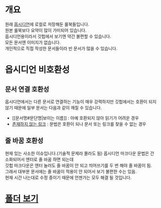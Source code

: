 # 개요
원래 [옵시디언](https://namu.wiki/w/Obsidian)에 로컬로 저장해둔 룰북들입니다.  
원본 룰북보다 요약이 많이 가미되어 있습니다.  
옵시디언용이라서 깃헙에서 보기엔 약간 불편할 수 있습니다.  
모든 문서엔 이미지가 없습니다.  
개인적으로 직접 작성한 문서들이라 빈 문서가 많을 수 있습니다.  
# 옵시디언 비호환성
## 문서 연결 호환성
옵시디언에서는 다른 문서로 연결하는 기능이 매우 강력하지만 깃헙에서는 호환이 되지 않기 때문에 일부 문서는 다음과 같이 깨질 수 있습니다.  
 - [[문서명#문단명|보이는 이름]] : 아예 호환되지 않아 읽기가 어려운 경우
 - [존재하지 않는 링크](링크) : 문법은 호환이 되나 문서 또는 링크를 찾을 수 없는 경우
## 줄 바꿈 호환성
현재 있는 사소한 이슈입니다.(기술적 문제라 몰라도 됨)
옵시디언 마크다운 문법은 간소화되어서 엔터로 줄 바꿈 하면 되는데  
깃헙 마크다운은 엔터 눌러도 줄 바꿈이 안 되고 띄어쓰기를 두 번 해야 줄 바꿈이 됨.  
그래서 대부분 문서에는 줄 바꿈이 적용이 안 되어서 보기 불편한 수는 있음.  
현재 시간 나는대로 수정 중이기 때문에 언젠가는 모두 해결 될 것입니다.
# [폴더 보기](https://github.com/citric-sulfur/bg_rulebooks/tree/main/rulebooks)

